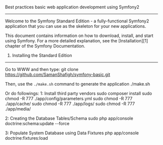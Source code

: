 Best practices basic web application development using Symfony2

----------------------------------
Welcome to the Symfony Standard Edition - a fully-functional Symfony2
application that you can use as the skeleton for your new applications.

This document contains information on how to download, install, and start
using Symfony. For a more detailed explanation, see the [Installation][1]
chapter of the Symfony Documentation.

1) Installing the Standard Edition
----------------------------------
Go to WWW and then type:
    git clone https://github.com/SamanShafigh/symfony-basic.git

Then, use the `./make.sh` command to generate the application 
    ./make.sh

Or do followings:
1: Install third party vendors
    sudo composer install
    sudo chmod -R 777 ./app/config/parameters.yml
    sudo chmod -R 777 ./app/cache/
    sudo chmod -R 777 ./app/logs/
    sudo chmod -R 777 ./app/media/
    
2: Creating the Database Tables/Schema
    sudo php app/console doctrine:schema:update --force

3: Populate System Database using Data Fixtures
    php app/console doctrine:fixtures:load
